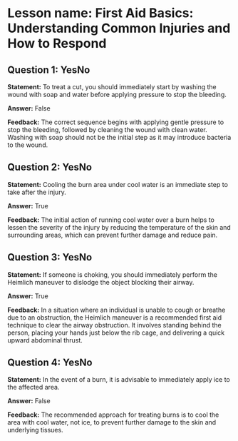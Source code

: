 # Lesson name: First Aid Basics: Understanding Common Injuries and How to Respond

## Question 1: YesNo

**Statement:** To treat a cut, you should immediately start by washing the wound with soap and water before applying pressure to stop the bleeding.

**Answer:** False

**Feedback:**
The correct sequence begins with applying gentle pressure to stop the bleeding, followed by cleaning the wound with clean water. Washing with soap should not be the initial step as it may introduce bacteria to the wound.


## Question 2: YesNo

**Statement:** Cooling the burn area under cool water is an immediate step to take after the injury.

**Answer:** True

**Feedback:**
The initial action of running cool water over a burn helps to lessen the severity of the injury by reducing the temperature of the skin and surrounding areas, which can prevent further damage and reduce pain.


## Question 3: YesNo

**Statement:** If someone is choking, you should immediately perform the Heimlich maneuver to dislodge the object blocking their airway.

**Answer:** True

**Feedback:**
In a situation where an individual is unable to cough or breathe due to an obstruction, the Heimlich maneuver is a recommended first aid technique to clear the airway obstruction. It involves standing behind the person, placing your hands just below the rib cage, and delivering a quick upward abdominal thrust.


## Question 4: YesNo

**Statement:** In the event of a burn, it is advisable to immediately apply ice to the affected area.

**Answer:** False

**Feedback:**
The recommended approach for treating burns is to cool the area with cool water, not ice, to prevent further damage to the skin and underlying tissues.

